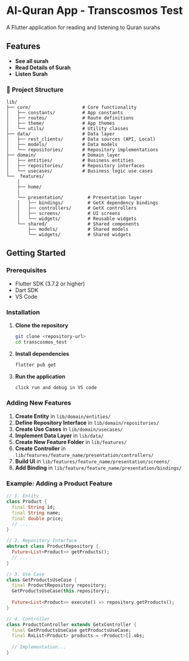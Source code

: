 # Al-Quran App - Transcosmos Test

A Flutter application for reading and listening to Quran surahs

## Features
- **See all surah**
- **Read Details of Surah**
- **Listen Surah**

### 📁 Project Structure

```
lib/
├── core/                   # Core functionality
│   ├── constants/          # App constants
│   ├── routes/             # Route definitions
│   ├── theme/              # App themes
│   └── utils/              # Utility classes
├── data/                   # Data layer
│   ├── rest_clients/       # Data sources (API, Local)
│   ├── models/             # Data models
│   └── repositories/       # Repository implementations
├── domain/                 # Domain layer
│   ├── entities/           # Business entities
│   ├── repositories/       # Repository interfaces
│   └── usecases/           # Business logic use cases
└──  features/
    | 
    ├── home/
    | 
    └── presentation/         # Presentation layer
    │   ├── bindings/         # GetX dependency bindings
    │   ├── controllers/      # GetX controllers
    │   ├── screens/          # UI screens
    │   └── widgets/          # Reusable widgets
    └── shared/               # Shared components
        ├── models/           # Shared models
        └── widgets/          # Shared widgets
```

## Getting Started

### Prerequisites
- Flutter SDK (3.7.2 or higher)
- Dart SDK
- VS Code

### Installation

1. **Clone the repository**
   ```bash
   git clone <repository-url>
   cd transcosmos_test
   ```

2. **Install dependencies**
   ```bash
   flutter pub get
   ```

3. **Run the application**
   ```bash
   click run and debug in VS code
   ```

### Adding New Features

1. **Create Entity** in `lib/domain/entities/`
2. **Define Repository Interface** in `lib/domain/repositories/`
3. **Create Use Cases** in `lib/domain/usecases/`
4. **Implement Data Layer** in `lib/data/`
5. **Create New Feature Folder** in `lib/features/`
5. **Create Controller** in `lib/features/feature_name/presentation/controllers/`
6. **Build UI** in `lib/features/feature_name/presentation/screens/`
7. **Add Binding** in `lib/feature/feature_name/presentation/bindings/`

### Example: Adding a Product Feature

```dart
// 1. Entity
class Product {
  final String id;
  final String name;
  final double price;
  // ...
}

// 2. Repository Interface
abstract class ProductRepository {
  Future<List<Product>> getProducts();
  // ...
}

// 3. Use Case
class GetProductsUseCase {
  final ProductRepository repository;
  GetProductsUseCase(this.repository);
  
  Future<List<Product>> execute() => repository.getProducts();
}

// 4. Controller
class ProductController extends GetxController {
  final GetProductsUseCase getProductsUseCase;
  final RxList<Product> products = <Product>[].obs;
  
  // Implementation...
}
```



